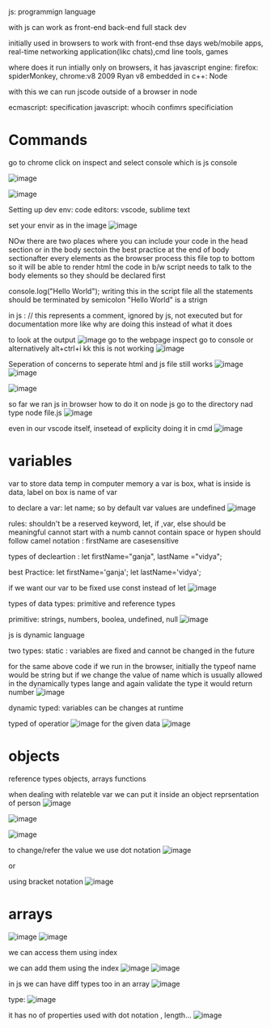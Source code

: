 js: 
programmign language

with js can work as 
front-end
back-end
full stack dev


initially used in browsers to work with front-end 
thse days web/mobile apps, real-time networking application(likc chats),cmd line tools,
games

where does it run 
intially only on browsers, it has javascript engine: firefox: spiderMonkey, chrome:v8
2009 
Ryan v8 embedded in c++: Node 

with this we can run jscode outside of a browser in node 

ecmascript: specification 
javascript: whocih confimrs specificiation 


# Commands 
go to chrome 
click on inspect and select console which is js console 

![image](https://github.com/user-attachments/assets/77446bc8-3e9e-49b3-9894-a4cb18b6acd2)

![image](https://github.com/user-attachments/assets/56aecb99-22f7-4949-bf79-9dfe0e0ff5fd)


Setting up dev env: 
code editors: vscode, sublime text 

set your envir as in the image
![image](https://github.com/user-attachments/assets/03492717-a1c3-450f-926b-55f2ea5cc7a0)

NOw there are two places where you can include your code 
in the head section 
or in the body sectoin 
the best practice at the end of body sectionafter every elements
as the browser process this file top to bottom so it will be able to render html 
the code in b/w script needs to talk to the body elements so they should be declared first 

console.log("Hello World");
writing this in the script file
all the statements should be terminated by semicolon 
"Hello World" is a strign 

in js : // this represents a comment, ignored by js, not executed but for documentation
more like why are doing this instead of what it does 


to look at the output 
![image](https://github.com/user-attachments/assets/d83592e3-66b3-4f50-8d29-c21fae8b3d51)
go to the webpage
inspect go to console 
or alternatively
alt+ctrl+i kk this is not working
![image](https://github.com/user-attachments/assets/8edc4321-6307-49c2-a252-a19ff896ef87)


Seperation of concerns to seperate html and js file 
still works
![image](https://github.com/user-attachments/assets/8db75296-483e-421d-9217-b28de305cf94)
![image](https://github.com/user-attachments/assets/28a0190d-26a7-435e-b7e4-40024d2a44c0)


![image](https://github.com/user-attachments/assets/d77e22d4-7ade-44a1-9709-e5046e6da8e9)



so far we ran js in browser
how to do it on node js 
go to the directory nad type node file.js
![image](https://github.com/user-attachments/assets/0848165a-d86c-4ef6-92ce-1515cf2259f6)


even in our vscode itself, insetead of explicity doing it in cmd 
![image](https://github.com/user-attachments/assets/7cae88ec-366d-411a-9917-a0353fdf0994)


# variables 
var to store data temp in computer memory 
a var is box, what is inside is data, label on box is name of var 

to declare a var: 
let name; 
so by default var values are undefined 
![image](https://github.com/user-attachments/assets/74c2365b-0e34-4810-9788-445ec7ceca21)


rules: 
shouldn't be a reserved keyword, let, if ,var, else
should be meaningful
cannot start with a numb
cannot contain space or hypen 
should follow camel notation : firstName
are casesensitive

types of decleartion : 
let firstName="ganja", lastName ="vidya";

best Practice:
let firstName='ganja';
let lastName='vidya';

if we want our var to be fixed use const instead of let
![image](https://github.com/user-attachments/assets/89646836-ee9b-4672-9b77-2deb0eec4926)



types of data types: 
primitive and reference types

primitive: 
strings, numbers, boolea, undefined, null
![image](https://github.com/user-attachments/assets/f2d249cb-d2f7-40b0-aa98-c6be0d31eda1)

js is dynamic language 

two types: 
static : variables are fixed and cannot be changed in the future 


for the same above code if we run in the browser, initially the typeof name would be string 
but if we change the value of name which is usually allowed in the dynamically types lange
and again validate the type it would return number 
![image](https://github.com/user-attachments/assets/bbe09c9e-4eaf-4ee7-9a5e-04caa0519bbd)

dynamic typed: variables can be changes at runtime 

typed of operatior 
![image](https://github.com/user-attachments/assets/a9731706-4de1-4a43-a9e4-aad4a0323972)
for the given data
![image](https://github.com/user-attachments/assets/f591bb71-578c-41e7-a334-8830e54e1630)


# objects
reference types 
objects, 
arrays
functions

when dealing with relateble var we can put it inside an object
reprsentation of person 
![image](https://github.com/user-attachments/assets/f55a69a4-7174-4892-aa13-499a4ee2b43c)

![image](https://github.com/user-attachments/assets/adf3514a-902b-4cb8-ae72-6dbf8016a28e)

![image](https://github.com/user-attachments/assets/947f2337-34f8-4dd4-b409-77dae33461db)

to change/refer the value we use dot notation 
![image](https://github.com/user-attachments/assets/1ca8f9fd-5d71-4e89-82d7-2cf0cad034c3)

or 


using bracket notation
![image](https://github.com/user-attachments/assets/e440ee47-9478-4a66-b6cc-b37af0c81446)


# arrays
![image](https://github.com/user-attachments/assets/09bec0d1-d428-4cf0-8bcd-16240145377c)
![image](https://github.com/user-attachments/assets/ff37e113-2301-43f5-8aff-0f2b233dbb8b)

we can access them using index

we can add them using the index
![image](https://github.com/user-attachments/assets/4bdd94af-dfc6-4106-86fd-abf4a9daf075)
![image](https://github.com/user-attachments/assets/3b063ba8-b96a-43cc-9546-0c6687d02386)

in js we can have diff types too in an array 
![image](https://github.com/user-attachments/assets/611c6238-80c6-4358-9c3a-e96e25623159)

type: 
![image](https://github.com/user-attachments/assets/da65a7fc-7da9-4d38-9d7f-204e69b6cd31)

it has no of properties used with dot notation , length...
![image](https://github.com/user-attachments/assets/1ac10ff5-3276-4744-b738-5e69569504d9)


